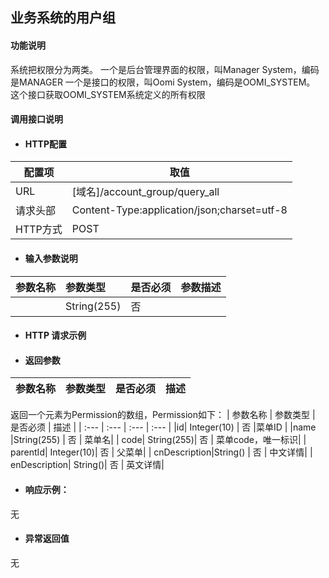 ## 业务系统的用户组

#### 功能说明

系统把权限分为两类。
一个是后台管理界面的权限，叫Manager System，编码是MANAGER
一个是接口的权限，叫Oomi System，编码是OOMI_SYSTEM。
这个接口获取OOMI_SYSTEM系统定义的所有权限

#### 调用接口说明

* #### HTTP配置

| 配置项 | 取值 |
| --- | --- |
| URL | \[域名\]/account_group/query_all|
| 请求头部 | Content-Type:application/json;charset=utf-8 |
| HTTP方式 | POST|

* #### 输入参数说明

| 参数名称 | 参数类型 | 是否必须 | 参数描述 |
| :--- | :--- | :--- | :--- |
| | String\(255\) | 否 | |


* #### HTTP 请求示例


* #### 返回参数
| 参数名称 | 参数类型 | 是否必须 | 描述 |
| :--- | :--- | :--- | :--- |
返回一个元素为Permission的数组，Permission如下：
| 参数名称 | 参数类型 | 是否必须 | 描述 |
| :--- | :--- | :--- | :--- |
|id| Integer(10) | 否 |菜单ID |
|name |String\(255\) | 否 | 菜单名|
| code| String\(255\)| 否 | 菜单code，唯一标识|
| parentId| Integer(10)| 否 | 父菜单|
| cnDescription|String\(\) | 否 | 中文详情|
| enDescription| String\(\)| 否 | 英文详情|







* #### 响应示例：

无

* #### 异常返回值

无



